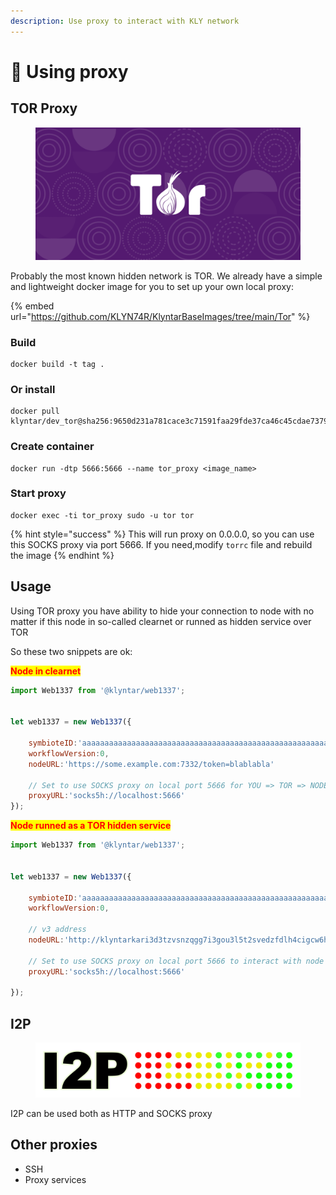 ```yaml
---
description: Use proxy to interact with KLY network
---
```


# 🙈 Using proxy

## TOR Proxy

<figure><img src="../../.gitbook/assets/image (3) (1) (1) (1) (1) (1) (1) (1).png" alt=""><figcaption></figcaption></figure>

Probably the most known hidden network is TOR. We already have a simple and lightweight docker image for you to set up your own local proxy:

{% embed url="https://github.com/KLYN74R/KlyntarBaseImages/tree/main/Tor" %}

### Build

```
docker build -t tag .
```

### Or install

```
docker pull klyntar/dev_tor@sha256:9650d231a781cace3c71591faa29fde37ca46c45cdae7379a34e1f2c532c8535
```

### Create container

```
docker run -dtp 5666:5666 --name tor_proxy <image_name>
```

### Start proxy

```
docker exec -ti tor_proxy sudo -u tor tor
```

{% hint style="success" %}
This will run proxy on 0.0.0.0, so you can use this SOCKS proxy via port 5666. If you need,modify `torrc` file and rebuild the image
{% endhint %}



## Usage

Using TOR proxy you have ability to hide your connection to node with no matter if this node in so-called clearnet or runned as hidden service over TOR

So these two snippets are ok:

<mark style="color:red;">**Node in clearnet**</mark>

```javascript
import Web1337 from '@klyntar/web1337';


let web1337 = new Web1337({

    symbioteID:'aaaaaaaaaaaaaaaaaaaaaaaaaaaaaaaaaaaaaaaaaaaaaaaaaaaaaaaaaaaaaaaa',
    workflowVersion:0,
    nodeURL:'https://some.example.com:7332/token=blablabla'
    
    // Set to use SOCKS proxy on local port 5666 for YOU => TOR => NODE interaction
    proxyURL:'socks5h://localhost:5666'
});
```

<mark style="color:red;">**Node runned as a TOR hidden service**</mark>

```javascript
import Web1337 from '@klyntar/web1337';


let web1337 = new Web1337({

    symbioteID:'aaaaaaaaaaaaaaaaaaaaaaaaaaaaaaaaaaaaaaaaaaaaaaaaaaaaaaaaaaaaaaaa',
    workflowVersion:0,
    
    // v3 address
    nodeURL:'http://klyntarkari3d3tzvsnzqgg7i3gou3l5t2svedzfdlh4cigcw6hwmcqd.onion'
    
    // Set to use SOCKS proxy on local port 5666 to interact with node hidden over TOR
    proxyURL:'socks5h://localhost:5666'

});
```



## I2P

<figure><img src="../../.gitbook/assets/image (2) (2).png" alt=""><figcaption></figcaption></figure>

I2P can be used both as HTTP and SOCKS proxy



## Other proxies

* SSH
* Proxy services
